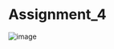 # Assignment_4

![image](https://user-images.githubusercontent.com/99331183/212345514-296925d9-47eb-4f32-9330-b6155a1934e6.png)
